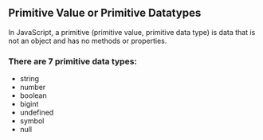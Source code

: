 ## Primitive Value or Primitive Datatypes

In JavaScript, a primitive (primitive value, primitive data type) is data that is not an object and has no methods or properties.

### There are 7 primitive data types:

- string
- number
- boolean
- bigint
- undefined
- symbol
- null
